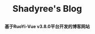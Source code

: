 
<h1 align="center" style="margin: 30px 0 30px; font-weight: bold;">Shadyree's Blog</h1>
<h4 align="center">基于RuoYi-Vue  v3.8.0平台开发的博客网站</h4>
<p align="center">
